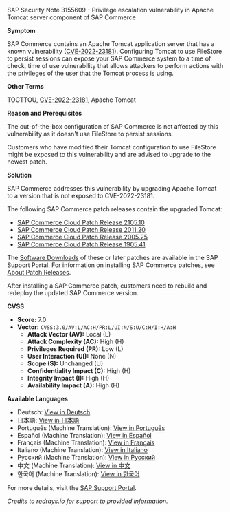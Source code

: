 SAP Security Note 3155609 - Privilege escalation vulnerability in Apache Tomcat server component of SAP Commerce

**Symptom**

SAP Commerce contains an Apache Tomcat application server that has a known vulnerability ([CVE-2022-23181](https://cve.mitre.org/cgi-bin/cvename.cgi?name=CVE-2022-23181)). Configuring Tomcat to use FileStore to persist sessions can expose your SAP Commerce system to a time of check, time of use vulnerability that allows attackers to perform actions with the privileges of the user that the Tomcat process is using.

**Other Terms**

TOCTTOU, [CVE-2022-23181](https://cve.mitre.org/cgi-bin/cvename.cgi?name=CVE-2022-23181), Apache Tomcat

**Reason and Prerequisites**

The out-of-the-box configuration of SAP Commerce is not affected by this vulnerability as it doesn't use FileStore to persist sessions.

Customers who have modified their Tomcat configuration to use FileStore might be exposed to this vulnerability and are advised to upgrade to the newest patch.

**Solution**

SAP Commerce addresses this vulnerability by upgrading Apache Tomcat to a version that is not exposed to CVE-2022-23181.

The following SAP Commerce patch releases contain the upgraded Tomcat:

- [SAP Commerce Cloud Patch Release 2105.10](https://help.sap.com/viewer/eed845124da0491e875df8139c4e6e8c/2105/en-US/f9b65161e1e645249542e59f42f64a7b.html)
- [SAP Commerce Cloud Patch Release 2011.20](https://help.sap.com/viewer/eed845124da0491e875df8139c4e6e8c/2011/en-US/f9b65161e1e645249542e59f42f64a7b.html)
- [SAP Commerce Cloud Patch Release 2005.25](https://help.sap.com/viewer/eed845124da0491e875df8139c4e6e8c/2005/en-US/f9b65161e1e645249542e59f42f64a7b.html)
- [SAP Commerce Cloud Patch Release 1905.41](https://help.sap.com/viewer/eed845124da0491e875df8139c4e6e8c/1905/en-US/f9b65161e1e645249542e59f42f64a7b.html)

The [Software Downloads](https://me.sap.com/softwarecenter/template/products/_APP=00200682500000001943&_EVENT=NEXT&HEADER=Y&FUNCTIONBAR=Y&EVENT=TREE&NE=NAVIGATE&ENR=67837800100800007216&V=MAINT&TA=ACTUAL/SAP%20COMMERCE) of these or later patches are available in the SAP Support Portal. For information on installing SAP Commerce patches, see [About Patch Releases](https://help.sap.com/viewer/eed845124da0491e875df8139c4e6e8c/LATEST/en-US/8c25978386691014b4abdd61376acd24.html).

After installing a SAP Commerce patch, customers need to rebuild and redeploy the updated SAP Commerce version.

**CVSS**

- **Score:** 7.0
- **Vector:** `CVSS:3.0/AV:L/AC:H/PR:L/UI:N/S:U/C:H/I:H/A:H`
  - **Attack Vector (AV):** Local (L)
  - **Attack Complexity (AC):** High (H)
  - **Privileges Required (PR):** Low (L)
  - **User Interaction (UI):** None (N)
  - **Scope (S):** Unchanged (U)
  - **Confidentiality Impact (C):** High (H)
  - **Integrity Impact (I):** High (H)
  - **Availability Impact (A):** High (H)

**Available Languages**

- Deutsch: [View in Deutsch](https://me.sap.com/notes/0003155609/D)
- 日本語: [View in 日本語](https://me.sap.com/notes/0003155609/J)
- Português (Machine Translation): [View in Português](https://me.sap.com/notes/0003155609/P)
- Español (Machine Translation): [View in Español](https://me.sap.com/notes/0003155609/S)
- Français (Machine Translation): [View in Français](https://me.sap.com/notes/0003155609/F)
- Italiano (Machine Translation): [View in Italiano](https://me.sap.com/notes/0003155609/I)
- Русский (Machine Translation): [View in Русский](https://me.sap.com/notes/0003155609/R)
- 中文 (Machine Translation): [View in 中文](https://me.sap.com/notes/0003155609/1)
- 한국어 (Machine Translation): [View in 한국어](https://me.sap.com/notes/0003155609/3)

For more details, visit the [SAP Support Portal](https://me.sap.com/).

*Credits to [redrays.io](https://redrays.io) for support to provided information.*